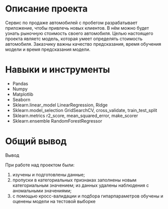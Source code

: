 # Описание проекта

Сервис по продаже автомобилей с пробегом разрабатывает приложение, чтобы привлечь новых клиентов. В нём можно будет узнать рыночную стоимость своего автомобиля. Целью настоящего проекта являетс модель, которая умеет определять стоимость автомобиля. Заказчику важны качество предсказания, время обучения модели и время предсказания модели.

# Навыки и инструменты

- Pandas
- Numpy
- Matplotlib
- Seaborn
- Sklearn.linear_model LinearRegression, Ridge
- Sklearn.model_selection GridSearchCV, cross_validate, train_test_split
- Sklearn.metrics r2_score, mean_squared_error, make_scorer
- Sklearn.ensemble RandomForestRegressor

# Общий вывод

Вывод

При работе над проектом были:
1. изучены и подготовлены данные;
2. пропуски в категориальных признаках заполнены новым категориальным значением; из данных удалены наблюдения с аномальными значениями;
3. с помощью кросс-валидации и подбора гипарпараметров обучены и оценены модели на тестовой выборке
